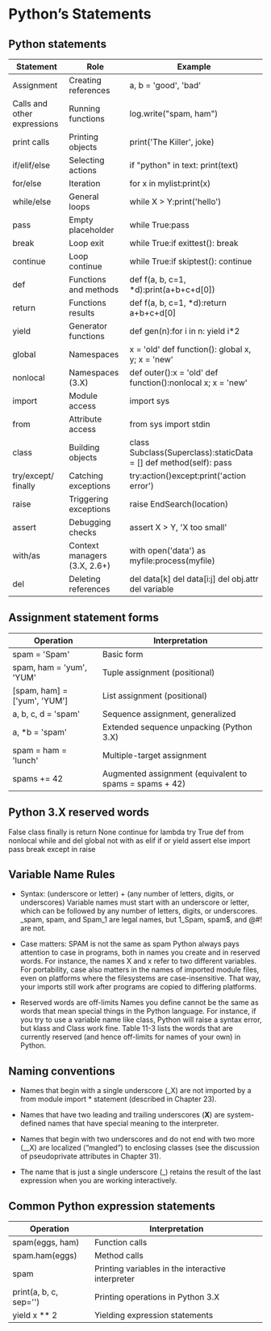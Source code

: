 # Python’s Statements

## Python statements

| Statement | Role | Example |
| --- | --- | --- |
| Assignment | Creating references | a, b = 'good', 'bad' |	
| Calls and other expressions | Running functions | log.write("spam, ham") |	
| print calls | Printing objects | print('The Killer', joke) |	
| if/elif/else | Selecting actions | if "python" in text: print(text) |	
| for/else | Iteration | for x in mylist:print(x) |	
| while/else | General loops | while X > Y:print('hello') |	
| pass | Empty placeholder | while True:pass |	
| break | Loop exit | while True:if exittest(): break |	
| continue | Loop continue | while True:if skiptest(): continue |	
| def | Functions and methods |def f(a, b, c=1, *d):print(a+b+c+d[0])|	
| return | Functions results | def f(a, b, c=1, *d):return a+b+c+d[0] |	
| yield | Generator functions | def gen(n):for i in n: yield i*2 |	
| global | Namespaces | x = 'old' def function(): global x, y; x = 'new' |	
| nonlocal | Namespaces (3.X) | def outer():x = 'old' def function():nonlocal x; x = 'new'|	
| import | Module access | import sys |	
| from | Attribute access | from sys import stdin |	
| class | Building objects | class Subclass(Superclass):staticData = [] def method(self): pass |	
| try/except/ finally | Catching exceptions | try:action()except:print('action error') |	
| raise | Triggering exceptions | raise EndSearch(location) |	
| assert | Debugging checks | assert X > Y, 'X too small' |	
| with/as | Context managers (3.X, 2.6+) | with open('data') as myfile:process(myfile) |	
| del | Deleting references | del data[k] del data[i:j] del obj.attr del variable |

## Assignment statement forms

| Operation | Interpretation |
| --- | --- |
| spam = 'Spam' | Basic form |
| spam, ham = 'yum', 'YUM' | Tuple assignment (positional) |
| [spam, ham] = ['yum', 'YUM'] | List assignment (positional) |
| a, b, c, d = 'spam' | Sequence assignment, generalized |
| a, *b = 'spam' | Extended sequence unpacking (Python 3.X) |
| spam = ham = 'lunch' | Multiple-target assignment |
| spams += 42 | Augmented assignment (equivalent to spams = spams + 42) |

## Python 3.X reserved words
False class finally is return
None continue for lambda try
True def from nonlocal while
and del global not with
as elif if or yield
assert else import pass
break except in raise

## Variable Name Rules

- Syntax: (underscore or letter) + (any number of letters, digits, or underscores)
Variable names must start with an underscore or letter, which can be followed by
any number of letters, digits, or underscores. _spam, spam, and Spam_1 are legal
names, but 1_Spam, spam$, and @#! are not.

- Case matters: SPAM is not the same as spam
Python always pays attention to case in programs, both in names you create and
in reserved words. For instance, the names X and x refer to two different variables.
For portability, case also matters in the names of imported module files, even on
platforms where the filesystems are case-insensitive. That way, your imports still
work after programs are copied to differing platforms.

- Reserved words are off-limits
Names you define cannot be the same as words that mean special things in the
Python language. For instance, if you try to use a variable name like class, Python
will raise a syntax error, but klass and Class work fine. Table 11-3 lists the words
that are currently reserved (and hence off-limits for names of your own) in Python.

## Naming conventions

- Names that begin with a single underscore (_X) are not imported by a from module
import * statement (described in Chapter 23).

- Names that have two leading and trailing underscores (__X__) are system-defined
names that have special meaning to the interpreter.

- Names that begin with two underscores and do not end with two more (__X) are
localized (“mangled”) to enclosing classes (see the discussion of pseudoprivate
attributes in Chapter 31).

- The name that is just a single underscore (_) retains the result of the last expression
when you are working interactively.

## Common Python expression statements

| Operation | Interpretation |
| --- | --- |
| spam(eggs, ham) | Function calls	 |
| spam.ham(eggs) | Method calls |
| spam | Printing variables in the interactive interpreter |
| print(a, b, c, sep='') | Printing operations in Python 3.X |
| yield x ** 2 | Yielding expression statements |

